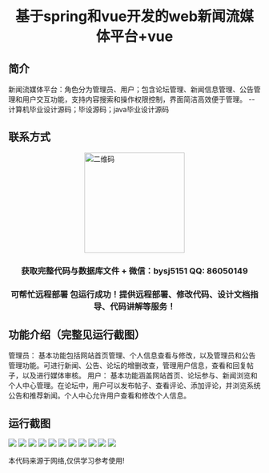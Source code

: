 <p><h1 align="center">基于spring和vue开发的web新闻流媒体平台+vue</h1></p>

## 简介
新闻流媒体平台：角色分为管理员、用户；包含论坛管理、新闻信息管理、公告管理和用户交互功能，支持内容搜索和操作权限控制，界面简洁高效便于管理。    --计算机毕业设计源码；毕设源码；java毕业设计源码


## 联系方式
<img src="https://bs-1329754181.cos.ap-shanghai.myqcloud.com/wx.jpg" alt="二维码" style="display: block; margin: 0 auto;" width="200px">
<p><h3 align="center">获取完整代码与数据库文件 + 微信：bysj5151 QQ: 86050149</h3></p>
<p><h3 align="center">可帮忙远程部署 包运行成功！提供远程部署、修改代码、设计文档指导、代码讲解等服务！</h3></p>

## 功能介绍（完整见运行截图）
管理员： 基本功能包括网站首页管理、个人信息查看与修改，以及管理员和公告管理功能。可进行新闻、公告、论坛的增删改查，管理用户信息，查看和回复帖子，以及进行媒体审核。
用户： 基本功能涵盖网站首页、论坛参与、新闻浏览和个人中心管理。在论坛中，用户可以发布帖子、查看评论、添加评论，并浏览系统公告和推荐新闻。个人中心允许用户查看和修改个人信息。


## 运行截图
![](https://bs-1329754181.cos.ap-shanghai.myqcloud.com/ssm/WebNewsStreamingPlatform/img/001.jpg)
![](https://bs-1329754181.cos.ap-shanghai.myqcloud.com/ssm/WebNewsStreamingPlatform/img/002.jpg)
![](https://bs-1329754181.cos.ap-shanghai.myqcloud.com/ssm/WebNewsStreamingPlatform/img/003.jpg)
![](https://bs-1329754181.cos.ap-shanghai.myqcloud.com/ssm/WebNewsStreamingPlatform/img/004.jpg)
![](https://bs-1329754181.cos.ap-shanghai.myqcloud.com/ssm/WebNewsStreamingPlatform/img/005.jpg)
![](https://bs-1329754181.cos.ap-shanghai.myqcloud.com/ssm/WebNewsStreamingPlatform/img/006.jpg)
![](https://bs-1329754181.cos.ap-shanghai.myqcloud.com/ssm/WebNewsStreamingPlatform/img/007.jpg)
![](https://bs-1329754181.cos.ap-shanghai.myqcloud.com/ssm/WebNewsStreamingPlatform/img/008.jpg)
![](https://bs-1329754181.cos.ap-shanghai.myqcloud.com/ssm/WebNewsStreamingPlatform/img/009.jpg)
![](https://bs-1329754181.cos.ap-shanghai.myqcloud.com/ssm/WebNewsStreamingPlatform/img/010.jpg)
![](https://bs-1329754181.cos.ap-shanghai.myqcloud.com/ssm/WebNewsStreamingPlatform/img/011.jpg)

<p>本代码来源于网络,仅供学习参考使用!</p>
